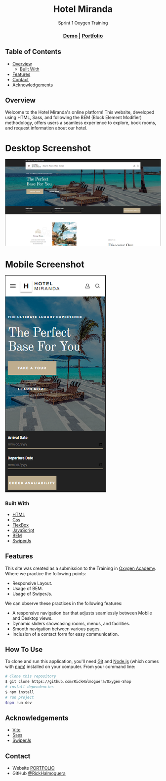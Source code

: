 
<h1 align="center">Hotel Miranda</h1>

<div align="center">
   Sprint 1 Oxygen Training
</div>

<div align="center">
  <h3>
    <a href="rickhalmoguera.github.io/HotelMiranda/">
      Demo
    </a>
     <span> | </span>
    <a href="https://rickhalmoguera.github.io/PORTFOLIO/">
      Portfolio
    </a>
  </h3>
</div>

<!-- TABLE OF CONTENTS -->

## Table of Contents

- [Overview](#overview)
  - [Built With](#built-with)
- [Features](#features)
- [Contact](#contact)
- [Acknowledgements](#acknowledgements)

## Overview
Welcome to the Hotel Miranda's online platform! This website, developed using HTML, Sass, and following the BEM (Block Element Modifier) methodology, offers users a seamless experience to explore, book rooms, and request information about our hotel.
# Desktop Screenshot
![screenshot](./images/screenshotDesktop.png)

# Mobile Screenshot
![screenshot](./images/screenshotMobile.png)

### Built With

- [HTML](https://developer.mozilla.org/es/docs/Web/HTML)
- [Css](https://developer.mozilla.org/es/docs/Web/CSS)
- [FlexBox](https://css-tricks.com/snippets/css/a-guide-to-flexbox/)
- [JavaScript](https://developer.mozilla.org/es/docs/Web/JavaScript)
- [BEM](https://getbem.com/)
- [SwiperJs](https://swiperjs.com/)

## Features

This site was created as a submission to the Training in [Oxygen Academy](https://oxygenacademy.es/). Where we practice the following points:

- Responsive Layout.
- Usage of BEM.
- Usage of SwiperJs.

We can observe these practices in the following features:

- A responsive navigation bar that adjusts seamlessly between Mobile and Desktop views.
- Dynamic sliders showcasing rooms, menus, and facilities.
- Smooth navigation between various pages.
- Inclusion of a contact form for easy communication.

## How To Use

To clone and run this application, you'll need [Git](https://git-scm.com) and [Node.js](https://nodejs.org/en/download/) (which comes with [npm](http://npmjs.com)) installed on your computer. From your command line:

```bash
# Clone this repository
$ git clone https://github.com/RickHalmoguera/Oxygen-Shop
# install dependencies
$ npm install
# run project
$npm run dev
```


## Acknowledgements

- [Vite](https://vitejs.dev/)
- [Sass](https://sass-lang.com/guide/)
- [SwiperJs](https://swiperjs.com/)


## Contact

- Website [PORTFOLIO](https://rickhalmoguera.github.io/PORTFOLIO/)
- GitHub [@RickHalmoguera](https://github.com/RickHalmoguera)
